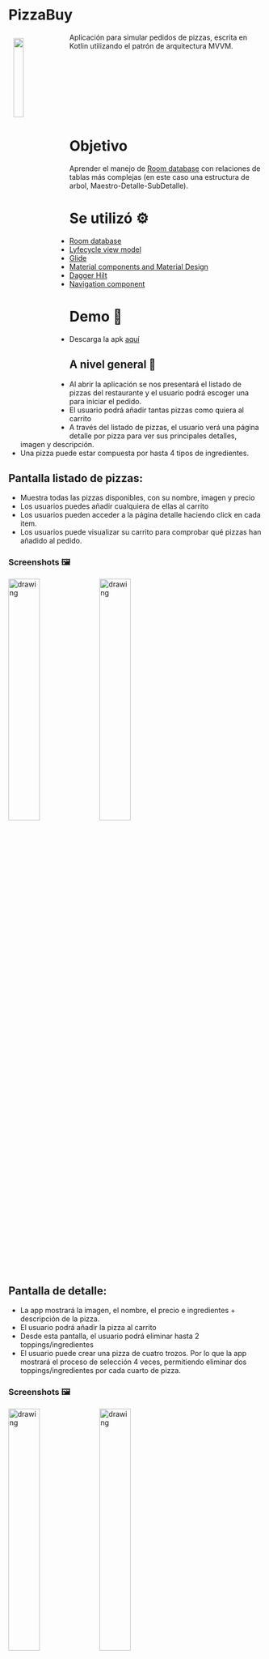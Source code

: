 # PizzaBuy
<img src="https://github.com/hall9zeha/PizzaBuy/blob/main/app/src/debug/ic_launcher-playstore.png" align="left"
width="20%" hspace="10" vspace="10">
Aplicación para simular pedidos de pizzas, escrita en Kotlin utilizando el patrón de arquitectura MVVM.

</br>
</br>
</br>
</br>
</br>
</br>
</br>

# Objetivo
Aprender el manejo de [Room database](https://developer.android.com/jetpack/androidx/releases/room?gclid=EAIaIQobChMIh-Hoi7C_-gIVRxXUAR2kZAAsEAAYASAAEgJnivD_BwE&gclsrc=aw.ds) con relaciones  de tablas más complejas (en este caso una estructura de arbol, Maestro-Detalle-SubDetalle).

# Se utilizó :gear:

* [Room database](https://developer.android.com/jetpack/androidx/releases/room?gclid=EAIaIQobChMIh-Hoi7C_-gIVRxXUAR2kZAAsEAAYASAAEgJnivD_BwE&gclsrc=aw.ds)
* [Lyfecycle view model](https://developer.android.com/jetpack/androidx/releases/lifecycle)
* [Glide](https://developer.android.com/training/dependency-injection/hilt-android) 
* [Material components and Material Design](https://material.io/components)
* [Dagger Hilt](https://developer.android.com/training/dependency-injection/hilt-android)
* [Navigation component](https://developer.android.com/guide/navigation/navigation-getting-started)

# Demo :file_folder:
* Descarga la apk [aquí](https://github.com/hall9zeha/PizzaBuy/raw/main/demo/app-debug.app)

## A nivel general :memo:

* Al abrir la aplicación se nos presentará el listado de pizzas del restaurante y el usuario podrá escoger una para iniciar el pedido.
* El usuario podrá añadir tantas pizzas como quiera al carrito
* A través del listado de pizzas, el usuario verá una página detalle por pizza para ver sus principales detalles, imagen y descripción.
* Una pizza puede estar compuesta por hasta 4 tipos de ingredientes.


## Pantalla listado de pizzas:

* Muestra todas las pizzas disponibles, con su nombre, imagen y precio
* Los usuarios puedes añadir cualquiera de ellas al carrito
* Los usuarios pueden acceder a la página detalle haciendo click en cada item.
* Los usuarios puede visualizar su carrito para comprobar qué pizzas han añadido al pedido.

### Screenshots :framed_picture:
<img src="https://github.com/hall9zeha/PizzaBuy/blob/main/screenshots/Screenshot_1.jpg" alt="drawing" width="35%" height="35%"/> <img src="https://github.com/hall9zeha/PizzaBuy/blob/main/screenshots/Screenshot_2.jpg" alt="drawing" width="35%" height="35%"/>

## Pantalla de detalle:

* La app mostrará la imagen, el nombre, el precio e ingredientes + descripción de la pizza.
* El usuario podrá añadir la pizza al carrito
* Desde esta pantalla, el usuario podrá eliminar hasta 2 toppings/ingredientes
* El usuario puede crear una pizza de cuatro trozos. Por lo que la app mostrará el proceso de selección 4 veces, permitiendo eliminar dos toppings/ingredientes por cada cuarto de pizza. 

### Screenshots :framed_picture:
<img src="https://github.com/hall9zeha/PizzaBuy/blob/main/screenshots/Screenshot_3.jpg" alt="drawing" width="35%" height="35%"/> <img src="https://github.com/hall9zeha/PizzaBuy/blob/main/screenshots/Screenshot_4.jpg" alt="drawing" width="35%" height="35%"/>
<img src="https://github.com/hall9zeha/PizzaBuy/blob/main/screenshots/Screenshot_5.jpg" alt="drawing" width="35%" height="35%"/>

## Pantalla carrito:

* Muestra las pizzas seleccionadas.
* Si el usuario ha escogido una pizza por mitades, debe especificar qué contiene cada mitad.
* Si el usuario ha eliminado algunos ingredientes de la pizza, debe mostrarse.
* El usuario tiene algunos créditos cargados en la app, por lo que se mostrarán aquí. Si el usuario no tiene suficientes créditos, no podrá acabar el proceso de compra.
* En el caso de que tenga suficientes créditos, la app permite al usuario realizar el pedido!

<img src="https://github.com/hall9zeha/PizzaBuy/blob/main/screenshots/Screenshot_6.jpg" alt="drawing" width="35%" height="35%"/> <img src="https://github.com/hall9zeha/PizzaBuy/blob/main/screenshots/Screenshot_7.jpg" alt="drawing" width="35%" height="35%"/>

Pero... ¿qué ocurre si no tienes suficientes créditos en la app?

* Por cada 5 clicks seguidos que el usuario realiza sobre el importe total del carrito, el sistema añadirá $10 a sus créditos.

## Pantalla buscar
<img src="https://github.com/hall9zeha/PizzaBuy/blob/main/screenshots/Screenshot_8.jpg" alt="drawing" width="35%" height="35%"/>

